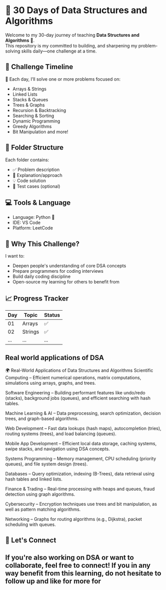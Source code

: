 # 🚀 30 Days of Data Structures and Algorithms

Welcome to my 30-day journey of teaching **Data Structures and Algorithms** 🚀.  
This repository is my committed to building, and sharpening my problem-solving skills daily—one challenge at a time.

## 📅 Challenge Timeline

🧠 Each day, I’ll solve one or more problems focused on:
- Arrays & Strings
- Linked Lists
- Stacks & Queues
- Trees & Graphs
- Recursion & Backtracking
- Searching & Sorting
- Dynamic Programming
- Greedy Algorithms
- Bit Manipulation and more!

## 📂 Folder Structure

Each folder contains:
- ✅ Problem description
- 🧠 Explanation/approach
- 💡 Code solution
- 🧪 Test cases (optional)

## 💻 Tools & Language
- Language: Python 🐍
- IDE: VS Code
- Platform: LeetCode

## 🌱 Why This Challenge?

I want to:
- Deepen people's understanding of core DSA concepts
- Prepare programmers for coding interviews
- Build daily coding discipline
- Open-source my learning for others to benefit from

## 📈 Progress Tracker

| Day | Topic | Status |
|-----|-------|--------|
| 01  | Arrays | ✅ |
| 02  | Strings | ✅ |
| ... | ...   | ... |

## Real world applications of DSA
🌍 Real-World Applications of Data Structures and Algorithms
Scientific Computing – Efficient numerical operations, matrix computations, simulations using arrays, graphs, and trees.

Software Engineering – Building performant features like undo/redo (stacks), background jobs (queues), and efficient searching with hash tables.

Machine Learning & AI – Data preprocessing, search optimization, decision trees, and graph-based algorithms.

Web Development – Fast data lookups (hash maps), autocompletion (tries), routing systems (trees), and load balancing (queues).

Mobile App Development – Efficient local data storage, caching systems, swipe stacks, and navigation using DSA concepts.

Systems Programming – Memory management, CPU scheduling (priority queues), and file system design (trees).

Databases – Query optimization, indexing (B-Trees), data retrieval using hash tables and linked lists.

Finance & Trading – Real-time processing with heaps and queues, fraud detection using graph algorithms.

Cybersecurity – Encryption techniques use trees and bit manipulation, as well as pattern matching algorithms.

Networking – Graphs for routing algorithms (e.g., Dijkstra), packet scheduling with queues.

## 🤝 Let's Connect
If you're also working on DSA or want to collaborate, feel free to connect!
If you in any way benefit from this learning, do not hesitate to follow up and like for more for 
---




